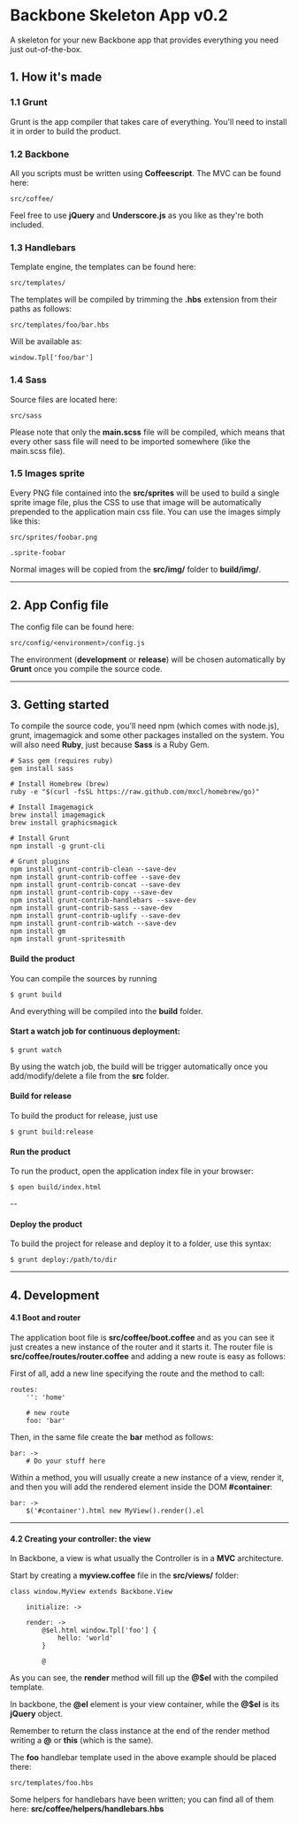 # Backbone Skeleton App v0.2

A skeleton for your new Backbone app that provides everything you need just out-of-the-box.

## 1. How it's made

### 1.1 Grunt

Grunt is the app compiler that takes care of everything. You'll need to install it in order to build the product.

### 1.2 Backbone

All you scripts must be written using **Coffeescript**. The MVC can be found here:

    src/coffee/
    
Feel free to use **jQuery** and **Underscore.js** as you like as they're both included.

### 1.3 Handlebars

Template engine, the templates can be found here:

    src/templates/
    
The templates will be compiled by trimming the **.hbs** extension from their paths as follows:

    src/templates/foo/bar.hbs
    
Will be available as:

    window.Tpl['foo/bar']
    
### 1.4 Sass

Source files are located here:

    src/sass
    
Please note that only the **main.scss** file will be compiled, which means that every other sass file will need to be imported somewhere (like the main.scss file).

### 1.5 Images sprite

Every PNG file contained into the **src/sprites** will be used to build a single sprite image file, plus the CSS to use that image will be automatically prepended to the application main css file. You can use the images simply like this:

    src/sprites/foobar.png
    
    .sprite-foobar

Normal images will be copied from the **src/img/** folder to **build/img/**.

---

## 2. App Config file

The config file can be found here:

    src/config/<environment>/config.js
    
The environment (**development** or **release**) will be chosen automatically by **Grunt** once you compile the source code.

---

## 3. Getting started

To compile the source code, you'll need npm (which comes with node.js), grunt, imagemagick and some other packages installed on the system.
You will also need **Ruby**, just because **Sass** is a Ruby Gem.
    
    # Sass gem (requires ruby)
    gem install sass
    
    # Install Homebrew (brew)
    ruby -e "$(curl -fsSL https://raw.github.com/mxcl/homebrew/go)"
    
    # Install Imagemagick
    brew install imagemagick
    brew install graphicsmagick
    
    # Install Grunt
    npm install -g grunt-cli
    
    # Grunt plugins
    npm install grunt-contrib-clean --save-dev
    npm install grunt-contrib-coffee --save-dev
    npm install grunt-contrib-concat --save-dev
    npm install grunt-contrib-copy --save-dev
    npm install grunt-contrib-handlebars --save-dev
    npm install grunt-contrib-sass --save-dev
    npm install grunt-contrib-uglify --save-dev
    npm install grunt-contrib-watch --save-dev
    npm install gm
    npm install grunt-spritesmith
    

#### Build the product
    
You can compile the sources by running
    
    $ grunt build
    
And everything will be compiled into the **build** folder.

#### Start a watch job for continuous deployment:
    
    $ grunt watch
    
By using the watch job, the build will be trigger automatically once you add/modify/delete a file from the **src** folder.


#### Build for release

To build the product for release, just use

    $ grunt build:release

#### Run the product

To run the product, open the application index file in your browser:

    $ open build/index.html

--

#### Deploy the product

To build the project for release and deploy it to a folder, use this syntax:
    
    $ grunt deploy:/path/to/dir
    
---

## 4. Development

#### 4.1 Boot and router

The application boot file is **src/coffee/boot.coffee** and as you can see it just creates a new instance of the router and it starts it.
The router file is **src/coffee/routes/router.coffee** and adding a new route is easy as follows:

First of all, add a new line specifying the route and the method to call:

    routes:
        '': 'home'

        # new route
        foo: 'bar'

Then, in the same file create the **bar** method as follows:

    bar: ->
        # Do your stuff here

Within a method, you will usually create a new instance of a view, render it, and then you will add the rendered element inside the DOM **#container**:

    bar: ->
        $('#container').html new MyView().render().el

---

#### 4.2 Creating your controller: the view
    
In Backbone, a view is what usually the Controller is in a **MVC** architecture.

Start by creating a **myview.coffee** file in the **src/views/** folder:

    class window.MyView extends Backbone.View

        initialize: -> 
        
        render: ->  
            @$el.html window.Tpl['foo'] {
                hello: 'world'
            }
        
            @

As you can see, the **render** method will fill up the **@$el** with the compiled template.

In backbone, the **@el** element is your view container, while the **@$el** is its **jQuery** object.

Remember to return the class instance at the end of the render method writing a **@** or **this** (which is the same).

The **foo** handlebar template used in the above example should be placed there:
    
    src/templates/foo.hbs
    
Some helpers for handlebars have been written; you can find all of them here: **src/coffee/helpers/handlebars.hbs**
